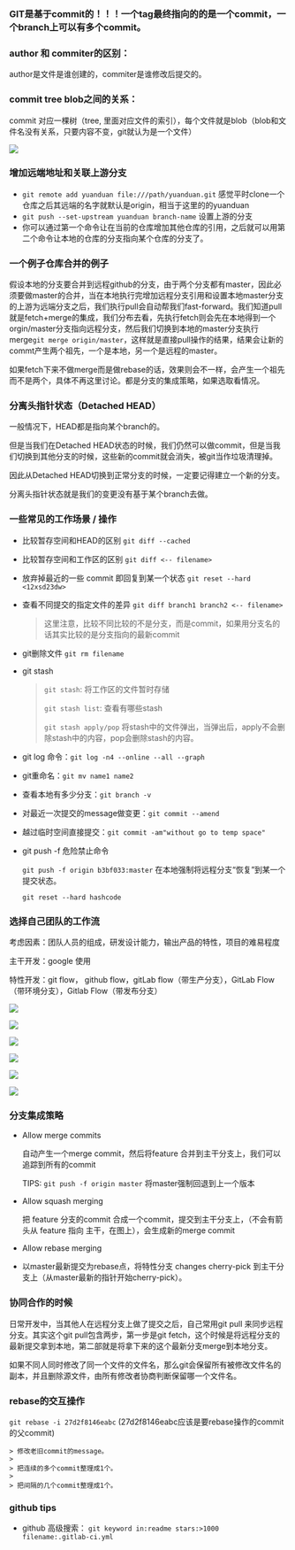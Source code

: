 ### GIT是基于commit的！！！一个tag最终指向的的是一个commit，一个branch上可以有多个commit。

### author 和 commiter的区别：
author是文件是谁创建的，commiter是谁修改后提交的。

### commit tree blob之间的关系：
commit 对应一棵树（tree, 里面对应文件的索引），每个文件就是blob（blob和文件名没有关系，只要内容不变，git就认为是一个文件）

![](https://s2.ax1x.com/2019/12/27/lVurqJ.md.png)

### 增加远端地址和关联上游分支

- `git remote add yuanduan file:///path/yuanduan.git` 感觉平时clone一个仓库之后其远端的名字就默认是origin，相当于这里的的yuanduan
- `git push --set-upstream yuanduan branch-name` 设置上游的分支
- 你可以通过第一个命令让在当前的仓库增加其他仓库的引用，之后就可以用第二个命令让本地的仓库的分支指向某个仓库的分支了。

### 一个例子仓库合并的例子

假设本地的分支要合并到远程github的分支，由于两个分支都有master，因此必须要做master的合并，当在本地执行完增加远程分支引用和设置本地master分支的上游为远端分支之后，我们执行pull会自动帮我们fast-forward。我们知道pull就是fetch+merge的集成，我们分布去看，先执行fetch则会先在本地得到一个orgin/master分支指向远程分支，然后我们切换到本地的master分支执行merge`git merge origin/master`，这样就是直接pull操作的结果，结果会让新的commt产生两个祖先，一个是本地，另一个是远程的master。

如果fetch下来不做merge而是做rebase的话，效果则会不一样，会产生一个祖先而不是两个，具体不再这里讨论。都是分支的集成策略，如果选取看情况。

### 分离头指针状态（Detached HEAD）

一般情况下，HEAD都是指向某个branch的。

但是当我们在Detached HEAD状态的时候，我们仍然可以做commit，但是当我们切换到其他分支的时候，这些新的commit就会消失，被git当作垃圾清理掉。

因此从Detached HEAD切换到正常分支的时候，一定要记得建立一个新的分支。

分离头指针状态就是我们的变更没有基于某个branch去做。

### 一些常见的工作场景 / 操作

- 比较暂存空间和HEAD的区别 `git diff --cached`

- 比较暂存空间和工作区的区别 `git diff <-- filename>`

- 放弃掉最近的一些 commit 即回复到某一个状态 `git reset --hard <12xsd23dw>`

- 查看不同提交的指定文件的差异 `git diff branch1 branch2 <-- filename>`

  > 这里注意，比较不同比较的不是分支，而是commit，如果用分支名的话其实比较的是分支指向的最新commit 

- git删除文件 `git rm filename`

- git stash

  > `git stash`: 将工作区的文件暂时存储
  >
  > `git stash list`: 查看有哪些stash
  >
  > `git stash apply/pop` 将stash中的文件弹出，当弹出后，apply不会删除stash中的内容，pop会删除stash的内容。

- git log 命令：`git log -n4 --online --all --graph`

- git重命名：`git mv name1 name2`

- 查看本地有多少分支：`git branch -v`

- 对最近一次提交的message做变更：`git commit --amend`

- 越过临时空间直接提交：`git commit -am"without go to temp space"`

- git push -f 危险禁止命令

  `git push -f origin b3bf033:master` 在本地强制将远程分支“恢复”到某一个提交状态。

  `git reset --hard hashcode`

### 选择自己团队的工作流

考虑因素：团队人员的组成，研发设计能力，输出产品的特性，项目的难易程度

主干开发：google 使用

特性开发：git flow， github flow，gitLab flow（带生产分支），GitLab Flow（带环境分支），Gitlab Flow（带发布分支）

![](https://s2.ax1x.com/2020/01/07/lyXWUs.md.png)

![](https://s2.ax1x.com/2020/01/07/lyXWUs.md.png)

![](https://s2.ax1x.com/2020/01/07/lyX4Cq.md.png)

![](https://s2.ax1x.com/2020/01/07/lyX580.md.png)

![](https://s2.ax1x.com/2020/01/07/lyXI2V.md.png)

![](https://s2.ax1x.com/2020/01/07/lyX7KU.md.png)

### 分支集成策略

- Allow merge commits

  自动产生一个merge commit，然后将feature 合并到主干分支上，我们可以追踪到所有的commit

  TIPS: `git push -f origin master` 将master强制回退到上一个版本

- Allow squash merging

  把 feature 分支的commit  合成一个commit，提交到主干分支上，（不会有箭头从 feature 指向 主干，在图上），会生成新的merge commit

- Allow rebase merging

- 以master最新提交为rebase点，将特性分支 changes cherry-pick 到主干分支上（从master最新的指针开始cherry-pick）。

### 协同合作的时候

日常开发中，当其他人在远程分支上做了提交之后，自己常用git pull 来同步远程分支。其实这个git pull包含两步，第一步是git fetch，这个时候是将远程分支的最新提交拿到本地，第二部就是将拿下来的这个最新分支merge到本地分支。 

如果不同人同时修改了同一个文件的文件名，那么git会保留所有被修改文件名的副本，并且删除源文件，由所有修改者协商判断保留哪一个文件名。

### rebase的交互操作
`git rebase -i 27d2f8146eabc` (27d2f8146eabc应该是要rebase操作的commit的父commit)

	> 修改老旧commit的message。
	>
	> 把连续的多个commit整理成1个。
	>
	> 把间隔的几个commit整理成1个。 

### github tips

- github 高级搜索： `git keyword in:readme stars:>1000 filename:.gitlab-ci.yml`